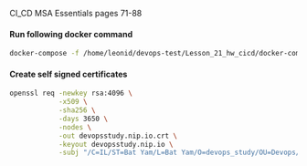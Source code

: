 CI_CD MSA Essentials pages 71-88  

#### Run following docker command
```bash
docker-compose -f /home/leonid/devops-test/Lesson_21_hw_cicd/docker-compose-jenkins.yml up
```

#### Create self signed certificates
```bash
openssl req -newkey rsa:4096 \
            -x509 \
            -sha256 \
            -days 3650 \
            -nodes \
            -out devopsstudy.nip.io.crt \
            -keyout devopsstudy.nip.io \
            -subj "/C=IL/ST=Bat Yam/L=Bat Yam/O=devops_study/OU=Devops/CN=devopsstudy.nip.io/emailAddress=leonid.gaidai1989@gmail.com"
```